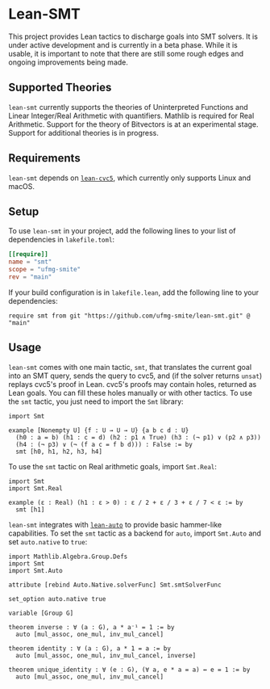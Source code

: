 # Lean-SMT

This project provides Lean tactics to discharge goals into SMT solvers.
It is under active development and is currently in a beta phase. While it is
usable, it is important to note that there are still some rough edges and
ongoing improvements being made.

## Supported Theories
`lean-smt` currently supports the theories of Uninterpreted Functions and Linear
Integer/Real Arithmetic with quantifiers. Mathlib is required for Real
Arithmetic. Support for the theory of Bitvectors is at an experimental stage.
Support for additional theories is in progress.

## Requirements
`lean-smt` depends on [`lean-cvc5`](https://github.com/abdoo8080/lean-cvc5),
which currently only supports Linux and macOS.

## Setup
To use `lean-smt` in your project, add the following lines to your list of
dependencies in `lakefile.toml`:
```toml
[[require]]
name = "smt"
scope = "ufmg-smite"
rev = "main"
```
If your build configuration is in `lakefile.lean`, add the following line to
your dependencies:
```lean
require smt from git "https://github.com/ufmg-smite/lean-smt.git" @ "main"
```

## Usage
`lean-smt` comes with one main tactic, `smt`, that translates the current goal
into an SMT query, sends the query to cvc5, and (if the solver returns `unsat`)
replays cvc5's proof in Lean. cvc5's proofs may contain holes, returned as Lean
goals. You can fill these holes manually or with other tactics. To use the `smt`
tactic, you just need to import the `Smt` library:
```lean
import Smt

example [Nonempty U] {f : U → U → U} {a b c d : U}
  (h0 : a = b) (h1 : c = d) (h2 : p1 ∧ True) (h3 : (¬ p1) ∨ (p2 ∧ p3))
  (h4 : (¬ p3) ∨ (¬ (f a c = f b d))) : False := by
  smt [h0, h1, h2, h3, h4]
```
To use the `smt` tactic on Real arithmetic goals, import `Smt.Real`:
```lean
import Smt
import Smt.Real

example (ε : Real) (h1 : ε > 0) : ε / 2 + ε / 3 + ε / 7 < ε := by
  smt [h1]
```
`lean-smt` integrates with
[`lean-auto`](https://github.com/leanprover-community/lean-auto) to provide
basic hammer-like capabilities. To set the `smt` tactic as a backend for `auto`,
import `Smt.Auto` and set `auto.native` to `true`:
```lean
import Mathlib.Algebra.Group.Defs
import Smt
import Smt.Auto

attribute [rebind Auto.Native.solverFunc] Smt.smtSolverFunc

set_option auto.native true

variable [Group G]

theorem inverse : ∀ (a : G), a * a⁻¹ = 1 := by
  auto [mul_assoc, one_mul, inv_mul_cancel]

theorem identity : ∀ (a : G), a * 1 = a := by
  auto [mul_assoc, one_mul, inv_mul_cancel, inverse]

theorem unique_identity : ∀ (e : G), (∀ a, e * a = a) ↔ e = 1 := by
  auto [mul_assoc, one_mul, inv_mul_cancel]
```
